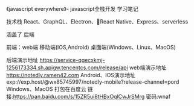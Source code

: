 《javascript everywhere》- javascript全栈开发 学习笔记


技术栈
React、GraphQL、Electron、React Native、Express、serverless

涵盖了
后端

前端：web端 移动端(IOS,Android) 桌面端(Windows、Linux、MacOS)


后端演示地址
https://service-qgecxkmj-1256173334.sh.apigw.tencentcs.com/release/api
web端演示地址
https://notedly.ramen42.com
Android、IOS演示地址
exp://exp.host/@wx85745997/notedly-mobile?release-channel=pord
Windows、MacOS 打包在百度云
链接:https://pan.baidu.com/s/15ZR5ui8tHBxOqlCwJrSMrg  密码:wnaf